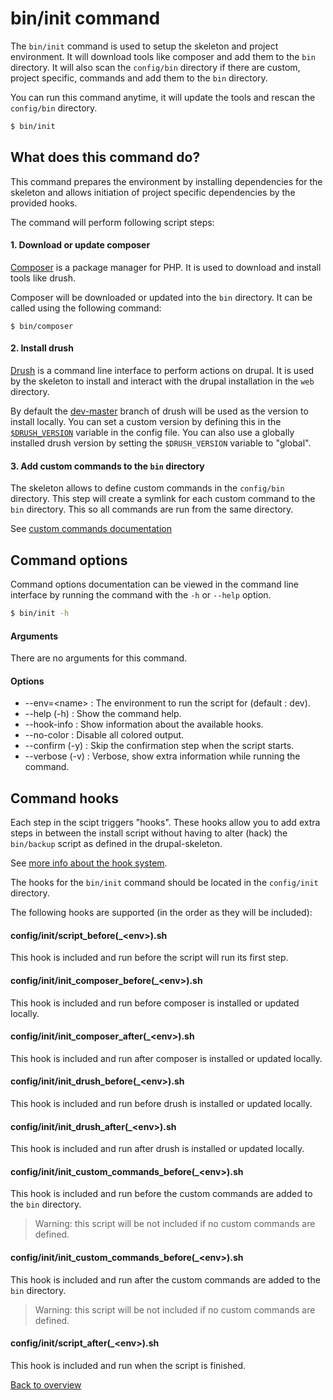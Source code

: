 # bin/init command
The `bin/init` command is used to setup the skeleton and project environment.
It will download tools like composer and add them to the `bin` directory. It
will also scan the `config/bin` directory if there are custom, project specific,
commands and add them to the `bin` directory.

You can run this command anytime, it will update the tools and rescan the
`config/bin` directory.

```bash
$ bin/init
```



## What does this command do?
This command prepares the environment by installing dependencies for the
skeleton and allows initiation of project specific dependencies by the provided
hooks.

The command will perform following script steps:

#### 1. Download or update composer
[Composer][link-composer] is a package manager for PHP. It is used to download
and install tools like drush.

Composer will be downloaded or updated into the `bin` directory. It can be
called using the following command:

```
$ bin/composer
```

#### 2. Install drush
[Drush][link-drush] is a command line interface to perform actions on drupal. It
is used by the skeleton to install and interact with the drupal installation in
the `web` directory.

By default the [dev-master][link-drush-master] branch of drush will be used as
the version to install locally. You can set a custom version by defining this in
the [`$DRUSH_VERSION`][link-config-config-drush-version] variable in the config
file. You can also use a globally installed drush version by setting the
`$DRUSH_VERSION` variable to "global".


#### 3. Add custom commands to the `bin` directory
The skeleton allows to define custom commands in the `config/bin` directory.
This step will create a symlink for each custom command to the `bin` directory.
This so all commands are run from the same directory.

See [custom commands documentation][link-config-bin]



## Command options
Command options documentation can be viewed in the command line interface by
running the command with the `-h` or `--help` option.

```bash
$ bin/init -h
```

#### Arguments
There are no arguments for this command.

#### Options
- --env=\<name\> : The environment to run the script for (default : dev).
- --help (-h) : Show the command help.
- --hook-info : Show information about the available hooks.
- --no-color : Disable all colored output.
- --confirm (-y) : Skip the confirmation step when the script starts.
- --verbose (-v) : Verbose, show extra information while running the command.


## Command hooks
Each step in the scipt triggers "hooks". These hooks allow you to add extra
steps in between the install script without having to alter (hack) the
`bin/backup` script as defined in the drupal-skeleton.

See [more info about the hook system][link-hooks].

The hooks for the `bin/init` command should be located in the
`config/init` directory.

The following hooks are supported (in the order as they will be included):


#### config/init/script_before(_\<env\>).sh
This hook is included and run before the script will run its first step.

#### config/init/init_composer_before(_\<env\>).sh
This hook is included and run before composer is installed or updated locally.

#### config/init/init_composer_after(_\<env\>).sh
This hook is included and run after composer is installed or updated locally.

#### config/init/init_drush_before(_\<env\>).sh
This hook is included and run before drush is installed or updated locally.

#### config/init/init_drush_after(_\<env\>).sh
This hook is included and run after drush is installed or updated locally.

#### config/init/init_custom_commands_before(_\<env\>).sh
This hook is included and run before the custom commands are added to the `bin`
directory.

> Warning: this script will be not included if no custom commands are defined.

#### config/init/init_custom_commands_before(_\<env\>).sh
This hook is included and run after the custom commands are added to the `bin`
directory.

> Warning: this script will be not included if no custom commands are defined.

#### config/init/script_after(_\<env\>).sh
This hook is included and run when the script is finished.



[Back to overview][link-overview]



[link-hooks]: hooks.md
[link-config-bin]: config-bin.sh
[link-composer]: https://getcomposer.org
[link-drush]: https://github.com/drush-ops/drush
[link-drush-master]: https://github.com/drush-ops/drush/tree/master
[link-config-config-drush-version]: config-config.md#drush-version

[link-overview]: README.md
